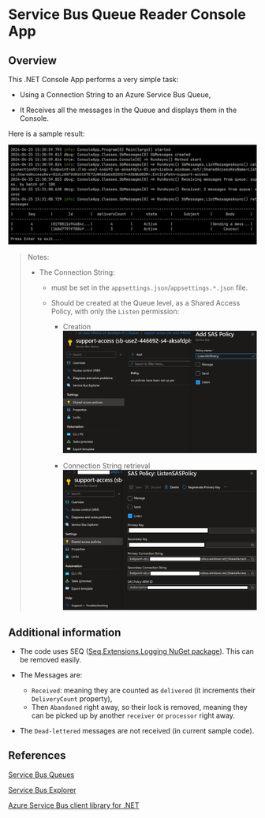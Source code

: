# Service Bus Queue Reader Console App

## Overview

This .NET Console App performs a very simple task:

- Using a Connection String to an Azure Service Bus Queue,

- It Receives all the messages in the Queue and displays them in the Console.

Here is a sample result:

![Console example](./img/console-example.jpg)

> Notes:
>
> - The Connection String:
>
>   - must be set in the `appsettings.json`/`appsettings.*.json` file.
>
>   - Should be created at the Queue level, as a Shared Access Policy, with only the `Listen` permission:
>     - Creation
>     ![Listen SAS Policy creation](./img/create-queue-listen-sas.jpg)
>
>     - Connection String retrieval
>     ![Listen SAS Policy Connection String](./img/listen-sas-connection-string.jpg)

## Additional information

- The code uses SEQ ([Seq.Extensions.Logging NuGet package](https://www.nuget.org/packages/seq.extensions.logging)). This can be removed easily.

- The Messages are:
  - `Received`: meaning they are counted as `delivered` (it increments their `DeliveryCount` property),
  - Then `Abandoned` right away, so their lock is removed, meaning they can be picked up by another `receiver` or `processor` right away.

- The `Dead-lettered` messages are not received (in current sample code).

## References

[Service Bus Queues](https://learn.microsoft.com/en-us/azure/service-bus-messaging/service-bus-queues-topics-subscriptions#queues)

[Service Bus Explorer](https://learn.microsoft.com/en-us/azure/service-bus-messaging/explorer)

[Azure Service Bus client library for .NET](https://github.com/azure/azure-sdk-for-net/tree/main/sdk/servicebus/Azure.Messaging.ServiceBus/samples)

